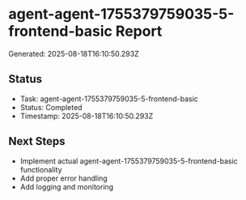 # agent-agent-1755379759035-5-frontend-basic Report

Generated: 2025-08-18T16:10:50.293Z

## Status
- Task: agent-agent-1755379759035-5-frontend-basic
- Status: Completed
- Timestamp: 2025-08-18T16:10:50.293Z

## Next Steps
- Implement actual agent-agent-1755379759035-5-frontend-basic functionality
- Add proper error handling
- Add logging and monitoring
